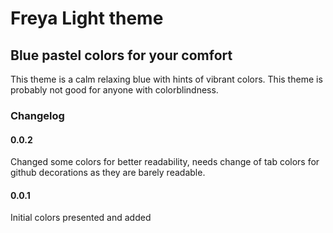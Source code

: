 # Freya Light theme

## Blue pastel colors for your comfort

This theme is a calm relaxing blue with hints of vibrant colors.
This theme is probably not good for anyone with colorblindness.

### Changelog

#### 0.0.2

Changed some colors for better readability, needs change of tab colors for github decorations as they are barely readable.

#### 0.0.1

Initial colors presented and added
